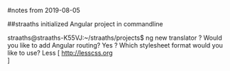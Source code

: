 #notes from 2019-08-05

##straaths initialized Angular project in commandline

straaths@straaths-K55VJ:~/straaths/projects$ ng new translator
? Would you like to add Angular routing? Yes
? Which stylesheet format would you like to use? Less   [ http://lesscss.org    
                                         ]

